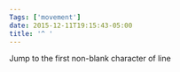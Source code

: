 ```yaml
---
Tags: ['movement']
date: 2015-12-11T19:15:43-05:00
title: '^ '
---
```


Jump to the first non-blank character of line

